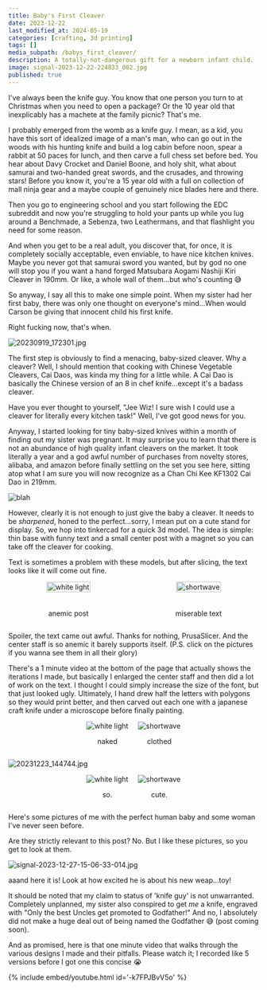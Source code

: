 ```yaml
---
title: Baby's First Cleaver
date: 2023-12-22
last_modified_at: 2024-05-19
categories: [crafting, 3d printing]
tags: []
media_subpath: /babys_first_cleaver/
description: A totally-not-dangerous gift for a newborn infant child.
image: signal-2023-12-22-224833_002.jpg
published: true
---
```


I've always been the knife guy. You know that one person you turn to at Christmas when you need to open a package? Or the 10 year old that inexplicably has a machete at the family picnic? That's me. 

I probably emerged from the womb as a knife guy. I mean, as a kid, you have this sort of idealized image of a man's man, who can go out in the woods with his hunting knife and build a log cabin before noon, spear a rabbit at 50 paces for lunch, and then carve a full chess set before bed. You hear about Davy Crocket and Daniel Boone, and holy shit, what about samurai and two-handed great swords, and the crusades, and throwing stars! Before you know it, you're a 15 year old with a full on collection of mall ninja gear and a maybe couple of genuinely nice blades here and there.

Then you go to engineering school and you start following the EDC subreddit and now you're struggling to hold your pants up while you lug around a Benchmade, a Sebenza, two Leathermans, and that flashlight you need for some reason. 

And when you get to be a real adult, you discover that, for once, it is completely socially acceptable, even enviable, to have nice kitchen knives. Maybe you never got that samurai sword you wanted, but by god no one will stop you if you want a hand forged Matsubara Aogami Nashiji Kiri Cleaver in 190mm. Or like, a whole wall of them...but who's counting &#x1F605;

So anyway, I say all this to make one simple point. When my sister had her first baby, there was only one thought on everyone's mind...When would Carson be giving that innocent child his first knife.

Right fucking now, that's when.

![20230919_172301.jpg](20230919_172301.jpg)

The first step is obviously to find a menacing, baby-sized cleaver. Why a cleaver? Well, I should mention that cooking with Chinese Vegetable Cleavers, Cai Daos, was kinda my thing for a little while. A Cai Dao is basically the Chinese version of an 8 in chef knife...except it's a badass cleaver. 

Have you ever thought to yourself, "Jee Wiz! I sure wish I could use a cleaver for literally every kitchen task!" Well, I've got good news for you.

Anyway, I started looking for tiny baby-sized knives within a month of finding out my sister was pregnant. It may surprise you to learn that there is not an abundance of high quality infant cleavers on the market. It took literally a year and a god awful number of purchases from novelty stores, alibaba, and amazon before finally settling on the set you see here, sitting atop what I am sure you will now recognize as a Chan Chi Kee KF1302 Cai Dao in 219mm.

<!-- https://www.amazon.com/gp/product/B0C2PD4GSG -->

![blah](signal-2023-12-22-224833_002.jpg)

However, clearly it is not enough to just give the baby a cleaver. It needs to be <i>sharpened</i>, honed to the perfect...sorry, I mean put on a cute stand for display. So, we hop into tinkercad for a quick 3d model. The idea is simple: thin base with funny text and a small center post with a magnet so you can take off the cleaver for cooking. 

Text is sometimes a problem with these models, but after slicing, the text looks like it will come out fine.

<style>
    .custom-grid-container {
        display: grid;
        grid-template-columns: 1fr 1fr;
        grid-template-rows: auto auto;
        gap: 20px;
        align-items: center;
        justify-items: center;
    }
    .custom-grid-container img {
        width: 100%;
        height: 100%;
        object-fit: cover;
    }
    .custom-grid-container .caption {
        text-align: center;
        align-self: start;
    }
</style>

<div class="custom-grid-container">
    <div>
        <img src="Screenshot+2024-05-18+170707.png" alt="white light">
    </div>
    <div>
        <img src="20231223_111252.jpg" alt="shortwave">
    </div>
    <div class="caption">
        <p>anemic post</p>
    </div>
    <div class="caption">
        <p>miserable text</p>
    </div>
</div>


Spoiler, the text came out awful. Thanks for nothing, PrusaSlicer. And the center staff is so anemic it barely supports itself. (P.S. click on the pictures if you wanna see them in all their glory) 

There's a 1 minute video at the bottom of the page that actually shows the iterations I made, but basically I enlarged the center staff and then did a lot of work on the text. I thought I could simply increase the size of the font, but that just looked ugly. Ultimately, I hand drew half the letters with polygons so they would print better, and then carved out each one with a japanese craft knife under a microscope before finally painting.


<div style="display: flex; justify-content: center; gap: 20px; align-items: center;">
  <div>
    <img src="20231223_144805.jpg" alt="white light" style="height: auto;">  
    <p style="text-align: center;">naked</p>   
  </div>
  <div>
    <img src="20231223_144856.jpg" alt="shortwave" style="height: auto;">
    <p style="text-align: center;">clothed</p>   
  </div>
</div>

![20231223_144744.jpg](20231223_144837.jpg)

<div style="display: flex; justify-content: center; gap: 20px; align-items: center;">
  <div>
    <img src="20231227_145713.jpg" alt="white light" style="height: auto;">  
    <p style="text-align: center;">so.</p>   
  </div>
  <div>
    <img src="20231227_145733.jpg" alt="shortwave" style="height: auto;">
    <p style="text-align: center;">cute.</p>   
  </div>
</div>

Here's some pictures of me with the perfect human baby and some woman I've never seen before. 

Are they strictly relevant to this post? No. But I like these pictures, so you get to look at them.

![signal-2023-12-27-15-06-33-014.jpg](signal-2023-12-27-15-06-33-014.jpg)

aaand here it is! Look at how excited he is about his new weap...toy!

It should be noted that my claim to status of 'knife guy' is not unwarranted. Completely unplanned, my sister also conspired to get <i>me</i> a knife, engraved with "Only the best Uncles get promoted to Godfather!" And no, I absolutely did not make a huge deal out of being named the Godfather &#x1F605; (post coming soon). 

And as promised, here is that one minute video that walks through the various designs I made and their pitfalls. Please watch it; I recorded like 5 versions before I got one this concise &#x1F62D;

{% include embed/youtube.html id='-k7FPJBvV5o' %}
